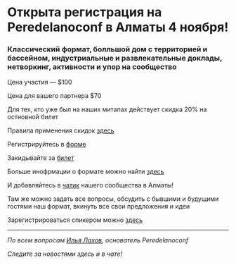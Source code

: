 # Открыта регистрация на **Peredelanoconf** в Алматы 4 ноября! 

### Классический формат, болльшой дом с территорией и бассейном, индустриальные и развлекательные доклады, нетворкинг, активности и упор на сообщество

Цена участия — $100

Цена для вашего партнера $70

Для тех, кто уже был на наших митапах действует скидка 20% на остновной билет

Правила применения скидок [здесь](/./guides/discount.md)

Регистрируйтесь в [форме](https://docs.google.com/forms/d/1Q0ywuFYayb4db_oA0U08nrRxuFlKiQcyQCIs7Pl3W2I)

Закидывайте за [билет](/./guides/how-to-pay.md)

Больше инофрмации о формате можно найти [здесь](/./confs/standard.md)

И добавляйтесь в [чатик](https://t.me/peredelanoconf_kz) нашего сообщества в Алматы! 

Там же можно задать все вопросы, обсудить с бывшими и будущими гостями наш формат, вкинуть все свои предложения и идеи

Зарегистрироваться спикером можно [здесь](/./guides/tech-speech.md)

---

_По всем вопросам [Илья Лахов](https://t.me/ilakhov), основатель Peredelanoconf_

_Следите за новостями здесь и в чате!_
